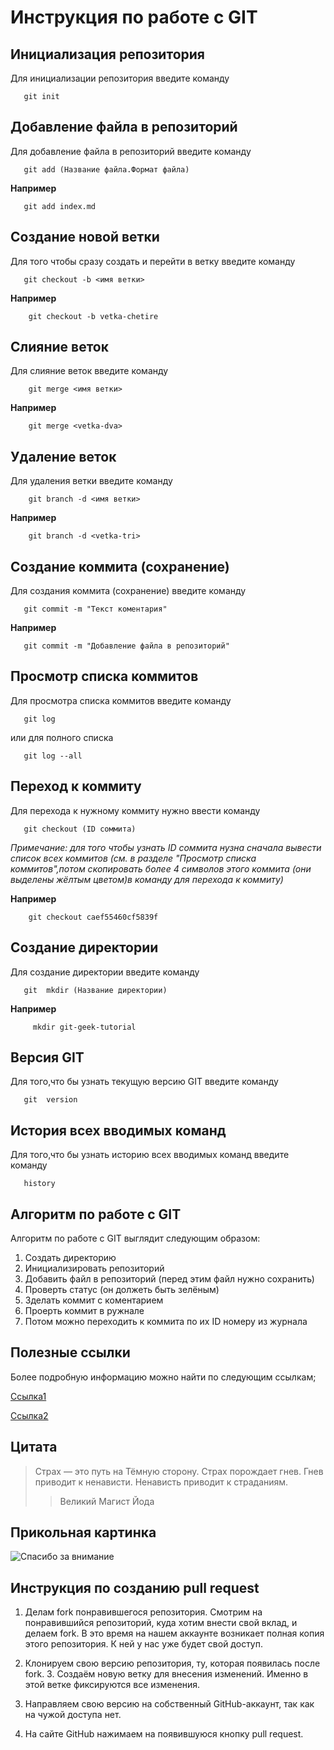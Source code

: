 # Инструкция по работе с GIT

## Инициализация репозитория

Для инициализации репозитория введите команду

```
   git init
```

## Добавление файла в репозиторий

Для добавление файла в репозиторий введите команду

```
   git add (Название файла.Формат файла)
```

**Например**

```
   git add index.md
```

## Создание новой ветки

Для того чтобы сразу создать и перейти в ветку введите команду

```
   git checkout -b <имя ветки>
```

**Например**

```
    git checkout -b vetka-chetire
```

## Слияние веток

Для слияние веток введите команду

```
    git merge <имя ветки>
```

**Например**

```
    git merge <vetka-dva>
```

## Удаление веток

Для удаления ветки введите команду

```
    git branch -d <имя ветки>
```

**Например**

```
    git branch -d <vetka-tri>
```

## Создание коммита (сохранение)

Для создания коммита (сохранение) введите команду

```
   git commit -m "Текст коментария"
```

**Например**

```
   git commit -m "Добавление файла в репозиторий"
```

## Просмотр списка коммитов

Для просмотра списка коммитов
введите команду

```
   git log
```

или для полного списка

```
   git log --all
```

## Переход к коммиту

Для перехода к нужному коммиту нужно ввести команду

```
   git checkout (ID соммита)
```

_Примечание: для того чтобы узнать ID соммита нузна сначала вывести список всех коммитов (см. в разделе "Просмотр списка коммитов",потом скопировать более 4 символов этого коммита (они выделены жёлтым цветом)в команду для перехода к коммиту)_

**Например**

```
    git checkout caef55460cf5839f
```

## Создание директории

Для создание директории введите команду

```
   git  mkdir (Название директории)
```

**Например**

```
     mkdir git-geek-tutorial
```

## Версия GIT

Для того,что бы узнать текущую версию GIT введите команду

```
   git  version
```

## История всех вводимых команд

Для того,что бы узнать историю всех вводимых команд введите команду

```
   history
```

## **Алгоритм по работе с GIT**

Алгоритм по работе с GIT выглядит следующим образом:

1. Создать директорию
2. Инициализировать репозиторий
3. Добавить файл в репозиторий (перед этим файл нужно сохранить)
4. Проверть статус (он должеть быть зелёным)
5. Зделать коммит с коментарием
6. Проерть коммит в ружнале
7. Потом можно переходить к коммита по их ID номеру из журнала

## Полезные ссылки

Более подробную информацию можно найти по следующим ссылкам;

[Ссылка1](https://habr.com/ru/post/541258)

[Ссылка2](https://habr.com/ru/post/542616/)

## Цитата

> Страх — это путь на Тёмную сторону. Страх порождает гнев. Гнев приводит к ненависти. Ненависть приводит к страданиям.
>
> > Великий Магист Йода

## Прикольная картинка

![Спасибо за внимание](image1.png)

## Инструкция по созданию pull request

1. Делам fork понравившегося репозитория.
   Смотрим на понравившийся репозиторий, куда хотим внести свой вклад, и делаем fork.
   В это время на нашем аккаунте возникает полная копия этого репозитория. К ней у нас уже будет свой доступ.

2. Клонируем свою версию репозитория, ту, которая появилась после fork. 3. Создаём новую ветку для внесения изменений. Именно в этой ветке фиксируются все изменения.

3. Направляем свою версию на собственный GitHub-аккаунт, так как на чужой доступа нет.

4. На сайте GitHub нажимаем на появившуюся кнопку pull request.
